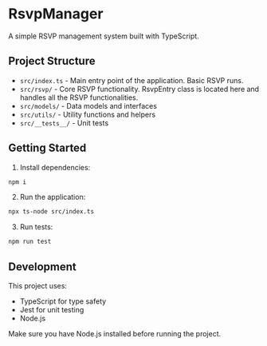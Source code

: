# RsvpManager

A simple RSVP management system built with TypeScript.

## Project Structure

- `src/index.ts` - Main entry point of the application. Basic RSVP runs.
- `src/rsvp/` - Core RSVP functionality. RsvpEntry class is located here and handles all the RSVP functionalities.
- `src/models/` - Data models and interfaces
- `src/utils/` - Utility functions and helpers
- `src/__tests__/` - Unit tests

## Getting Started

1. Install dependencies:
```bash
npm i
```

2. Run the application:
```bash
npx ts-node src/index.ts
```

3. Run tests:
```bash
npm run test
```

## Development

This project uses:
- TypeScript for type safety
- Jest for unit testing
- Node.js

Make sure you have Node.js installed before running the project.

